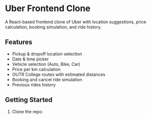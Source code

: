 # Uber Frontend Clone

A React-based frontend clone of Uber with location suggestions, price calculation, booking simulation, and ride history.

## Features

- Pickup & dropoff location selection
- Date & time picker
- Vehicle selection (Auto, Bike, Car)
- Price per km calculation
- OUTR College routes with estimated distances
- Booking and cancel ride simulation
- Previous rides history

## Getting Started

1. Clone the repo:
